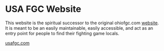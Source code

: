 # USA FGC Website

This website is the spiritual successor to the original ohiofgc.com [website](https://github.com/OhioFGC/OhioFGC.github.io).  It is meant to be an easily maintainable, easily accessible, and act as an entry point for people to find their fighting game locals.

[usafgc.com](http://usafgc.com)